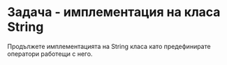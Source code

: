 # Задача - имплементация на класа String

Продължете имплементацията на String класа като предефинирате оператори работещи с него.
